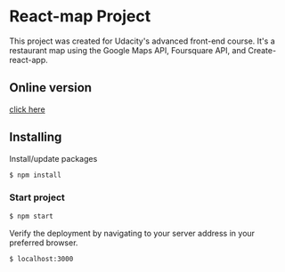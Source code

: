 # React-map Project

This project was created for Udacity's advanced front-end course.
It's a restaurant map using the Google Maps API, Foursquare API, and Create-react-app.

## Online version

[click here](https://carollaginestra.github.io/react-map/)

## Installing

Install/update packages

```sh
$ npm install
```

### Start project

```sh
$ npm start
```

Verify the deployment by navigating to your server address in your preferred browser.

```sh
$ localhost:3000
```